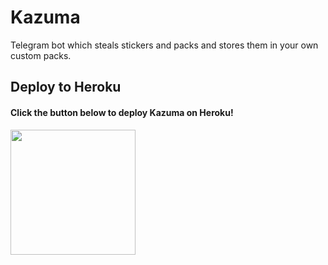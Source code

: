 # Kazuma
Telegram bot which steals stickers and packs and stores them in your own custom packs.

## Deploy to Heroku

<h4>Click the button below to deploy Kazuma on Heroku!</h4>    
<a href="https://dashboard.heroku.com/new?template=https://github.com/Pranav-Saraswat/Kazuma-Heroku"><img src="https://img.shields.io/badge/Deploy%20To%20Heroku-blueviolet?style=for-the-badge&logo=heroku" width="200""/></a>

